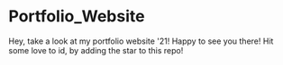 # Portfolio_Website
Hey, take a look at my portfolio website '21! Happy to see you there! Hit some love to id, by adding the star to this repo!


